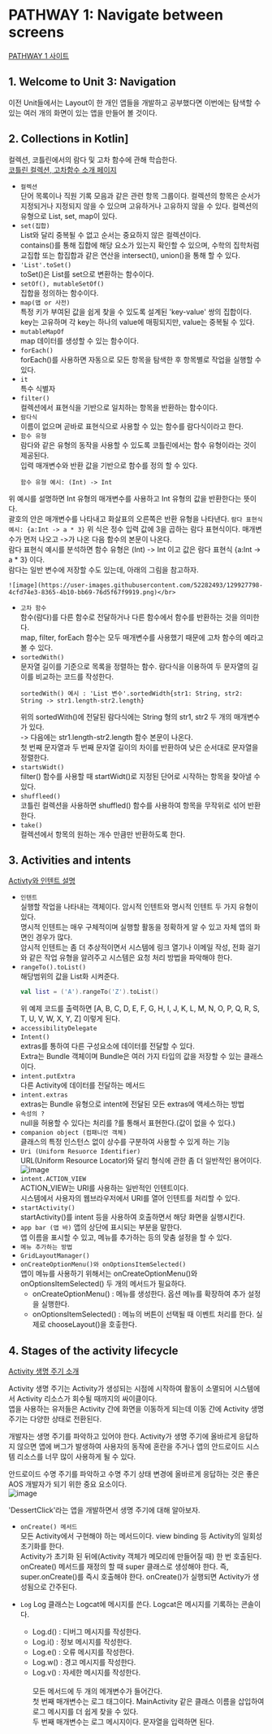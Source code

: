 # PATHWAY 1: Navigate between screens
[PATHWAY 1 사이트](https://developer.android.com/courses/pathways/android-basics-kotlin-unit-3-pathway-1)

## 1. Welcome to Unit 3: Navigation
이전 Unit들에서는 Layout이 한 개인 앱들을 개발하고 공부했다면 이번에는 탐색할 수 있는 여러 개의 화면이 있는 앱을 만들어 볼 것이다.

## 2. Collections in Kotlin]
컬렉션, 코틀린에서의 람다 및 고차 함수에 관해 학습한다.</br>
[코틀린 컬렉션, 고차함수 소개 페이지](https://developer.android.com/codelabs/basic-android-kotlin-training-collections?continue=https%3A%2F%2Fdeveloper.android.com%2Fcourses%2Fpathways%2Fandroid-basics-kotlin-unit-3-pathway-1%23codelab-https%3A%2F%2Fdeveloper.android.com%2Fcodelabs%2Fbasic-android-kotlin-training-collections#0)

- `컬렉션`</br>
단어 목록이나 직원 기록 모음과 같은 관련 항목 그룹이다. 컬렉션의 항목은 순서가 지정되거나 지정되지 않을 수 있으며 고유하거나 고유하지 않을 수 있다. 컬렉션의 유형으로 List, set, map이 있다.
- `set(집합)`</br>
List와 달리 중복될 수 없고 순서는 중요하지 않은 컬렉션이다.</br>
contains()를 통해 집합에 해당 요소가 있는지 확인할 수 있으며, 수학의 집학처럼 교집합 또는 합집합과 같은 연산을 intersect(), union()을 통해 할 수 있다.
- `'List'.toSet()`</br>
toSet()은 List를 set으로 변환하는 함수이다.
- `setOf(), mutableSetOf()`</br>
집합을 정의하는 함수이다.
- `map(맵 or 사전)`</br>
특정 키가 부여된 값을 쉽게 찾을 수 있도록 설계된 'key-value' 쌍의 집합이다. key는 고유하며 각 key는 하나의 value에 매핑되지만, value는 중복될 수 있다.
- `mutableMapOf`</br>
map 데이터를 생성할 수 있는 함수이다.
- `forEach()`</br>
forEach()를 사용하면 자동으로 모든 항목을 탐색한 후 항목별로 작업을 실행할 수 있다.
- `it`</br>
특수 식별자
- `filter()`</br>
컬렉션에서 표현식을 기반으로 일치하는 항목을 반환하는 함수이다.
- `람다식`</br>
이름이 없으며 곧바로 표현식으로 사용할 수 있는 함수를 람다식이라고 한다. 
- `함수 유형`</br>
람다와 같은 유형의 동작을 사용할 수 있도록 코틀린에서는 함수 유형이라는 것이 제공된다.</br>
입력 매개변수와 반환 값을 기반으로 함수를 정의 할 수 있다.</br>
    ```
    함수 유형 예시: (Int) -> Int
    ```
위 예시를 설명하면 Int 유형의 매개변수를 사용하고 Int 유형의 값을 반환한다는 뜻이다.</br>
괄호의 안은 매개변수를 나타내고 화살표의 오른쪽은 반환 유형을 나타낸다.
    ```
    람다 표현식 예시: {a:Int -> a * 3}
    ```
    위 식은 정수 입력 값에 3을 곱하는 람다 표현식이다. 매개변수가 먼저 나오고 ->가 나온 다음 함수의 본문이 나온다.</br>
    람다 표현식 예시를 분석하면 함수 유형은 (Int) -> Int 이고 값은 람다 표현식 {a:Int -> a * 3} 이다.</br>
    람다는 일반 변수에 저장할 수도 있는데, 아래의 그림을 참고하자.</br>

    ![image](https://user-images.githubusercontent.com/52282493/129927798-4cfd74e3-8365-4b10-bb69-76d5f67f9919.png)</br>

- `고차 함수`</br>
함수(람다)를 다른 함수로 전달하거나 다른 함수에서 함수를 반환하는 것을 의미한다.</br>
map, filter, forEach 함수는 모두 매개변수를 사용했기 때문에 고차 함수의 예라고 볼 수 있다.
- `sortedWith()`</br>
문자열 길이를 기준으로 목록을 정렬하는 함수. 람다식을 이용하여 두 문자열의 길이를 비교하는 코드를 작성한다.</br>
    ```
    sortedWith() 예시 : 'List 변수'.sortedWidth{str1: String, str2: String -> str1.length-str2.length}
    ```
    위의 sortedWith()에 전달된 람다식에는 String 형의 str1, str2 두 개의 매개변수가 있다.</br>
    -> 다음에는 str1.length-str2.length 함수 본문이 나온다.</br>
    첫 번째 문자열과 두 번째 문자열 길이의 차이를 반환하여 낮은 순서대로 문자열을 정렬한다.
- `startsWidt()`</br>
filter() 함수를 사용할 때 startWidt()로 지정된 단어로 시작하는 항목을 찾아낼 수 있다.
- `shuffleed()`</br>
코틀린 컬렉션을 사용하면 shuffled() 함수를 사용하여 항목을 무작위로 섞어 반환한다.
- `take()`</br>
컬렉션에서 항목의 원하는 개수 만큼만 반환하도록 한다.

## 3. Activities and intents
[Activty와 인텐트 설명](https://developer.android.com/codelabs/basic-android-kotlin-training-activities-intents?continue=https%3A%2F%2Fdeveloper.android.com%2Fcourses%2Fpathways%2Fandroid-basics-kotlin-unit-3-pathway-1%23codelab-https%3A%2F%2Fdeveloper.android.com%2Fcodelabs%2Fbasic-android-kotlin-training-activities-intents#0)

- `인텐트`</br>
실행할 작업을 나타내는 객체이다. 암시적 인텐트와 명시적 인텐트 두 가지 유형이 있다.</br>
명시적 인텐트는 매우 구체적이며 실행할 활동을 정확하게 알 수 있고 자체 앱의 화면인 경우가 많다.</br>
암시적 인텐트는 좀 더 추상적이면서 시스템에 링크 열기나 이메일 작성, 전화 걸기와 같은 작업 유형을 알려주고 시스템은 요청 처리 방법을 파악해야 한다.
- `rangeTo().toList()`</br>
해당범위의 값을 List화 시켜준다.</br>
    ``` kotlin
    val list = ('A').rangeTo('Z').toList()
    ```
    위 예제 코드를 출력하면 [A, B, C, D, E, F, G, H, I, J, K, L, M, N, O, P, Q, R, S, T, U, V, W, X, Y, Z] 이렇게 된다.
- `accessibilityDelegate`</br>
- `Intent()`</br>
extras를 통하여 다른 구성요소에 데이터를 전달할 수 있다.</br>
Extra는 Bundle 객체이며 Bundle은 여러 가지 타입의 값을 저장할 수 있는 클래스이다.
- `intent.putExtra`</br>
다른 Activity에 데이터를 전달하는 메서드
- `intent.extras`</br>
extras는 Bundle 유형으로 intent에 전달된 모든 extras에 액세스하는 방법
- `속성의 ?`</br>
null을 허용할 수 있다는 처리를 ?를 통해서 표현한다.(값이 없을 수 있다.)
- `companion object (컴패니언 객체)`</br>
클래스의 특정 인스턴스 없이 상수를 구분하여 사용할 수 있게 하는 기능
- `Uri (Uniform Resuorce Identifier)`</br>
URL(Uniform Resource Locator)와 달리 형식에 관한 좀 더 일반적인 용어이다.</br>
![image](https://user-images.githubusercontent.com/52282493/130318539-83c60c8e-88d4-4b24-ae5d-61e9eee665d7.png)
- `intent.ACTION_VIEW`</br>
ACTION_VIEW는 URI를 사용하는 일반적인 인텐트이다. </br>
시스템에서 사용자의 웹브라우저에서 URI를 열어 인텐트를 처리할 수 있다.
- `startActivity()`</br>
startActivity()를 intent 등을 사용하여 호출하면서 해당 화면을 실행시킨다.
- `app bar (앱 바)`
앱의 상단에 표시되는 부분을 말한다.</br>
앱 이름을 표시할 수 있고, 메뉴를 추가하는 등의 맞춤 설정을 할 수 있다.
- `메뉴 추가하는 방법`</br>
- `GridLayoutManager()`
- `onCreateOptionMenu()와 onOptionsItemSelected()`</br>
앱이 메뉴를 사용하기 위해서는 onCreateOptionMenu()와 onOptionsItemSelected() 두 개의 메서드가 필요하다.</br>
    - onCreateOptionMenu() : 메뉴를 생성한다. 옵션 메뉴를 확장하여 추가 설정을 실행한다.
    - onOptionsItemSelected() : 메뉴의 버튼이 선택될 때 이벤트 처리를 한다. 실제로 chooseLayout()을 호춯한다.

## 4. Stages of the activity lifecycle
[Activity 생명 주기 소개](https://developer.android.com/codelabs/basic-android-kotlin-training-activity-lifecycle?continue=https%3A%2F%2Fdeveloper.android.com%2Fcourses%2Fpathways%2Fandroid-basics-kotlin-unit-3-pathway-1%23codelab-https%3A%2F%2Fdeveloper.android.com%2Fcodelabs%2Fbasic-android-kotlin-training-activity-lifecycle#0)

Activity 생명 주기는 Activity가 생성되는 시점에 시작하여 활동이 소멸되어 시스템에서 Activity 리소스가 회수될 때까지의 싸이클이다.</br>
앱을 사용하는 유저들은 Activity 간에 화면을 이동하게 되는데 이동 간에 Activity 생명 주기는 다양한 상태로 전환된다.</br>

개발자는 생명 주기를 파악하고 있어야 한다. Activity가 생명 주기에 올바르게 응답하지 않으면 앱에 버그가 발생하여 사용자의 동작에 혼란을 주거나 앱의 안드로이드 시스템 리소스를 너무 많이 사용하게 될 수 있다.</br>

안드로이드 수명 주기를 파악하고 수명 주기 상태 변경에 올바르게 응답하는 것은 좋은 AOS 개발자가 되기 위한 중요 요소이다.</br>
![image](https://user-images.githubusercontent.com/52282493/130561531-9b8f8cd7-1936-4bf0-a322-576e48591cff.png)

'DessertClick'라는 앱을 개발하면서 생명 주기에 대해 알아보자.

- `onCreate() 메서드`</br>
모든 Activity에서 구현해야 하는 메서드이다. view binding 등 Activity의 일회성 초기화를 한다.</br>
Activity가 초기화 된 뒤에(Activity 객체가 메모리에 만들어질 때) 한 번 호출된다.</br>
onCreate() 메서드를 재정의 할 때 super 클래스로 생성해야 한다. 즉, super.onCreate()를 즉시 호출해야 한다.
onCreate()가 실행되면 Activity가 생성됨으로 간주된다. 

- `Log`
Log 클래스는 Logcat에 메시지를 쓴다. Logcat은 메시지를 기록하는 콘솔이다.</br>
    - Log.d() : 디버그 메시지를 작성한다. 
    - Log.i() : 정보 메시지를 작성한다.
    - Log.e() : 오류 메시지를 작성한다.
    - Log.w() : 경고 메시지를 작성한다.
    - Log.v() : 자세한 메시지를 작성한다.</br>   
    모든 메서드에 두 개의 메개변수가 들어간다.</br>
    첫 번째 매개변수는 로그 태그이다. MainActivity 같은 클래스 이름을 삽입하여 로그 메시지를 더 쉽게 찾을 수 있다.</br>
    두 번째 매개변수는 로그 메시지이다. 문자열을 입력하면 된다.





